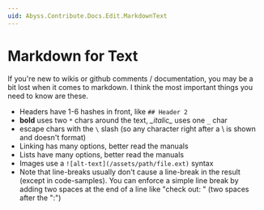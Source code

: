 ```yaml
---
uid: Abyss.Contribute.Docs.Edit.MarkdownText
---
```


# Markdown for Text

If you're new to wikis or github comments / documentation, you may be a bit lost when it comes to markdown.
I think the most important things you need to know are these.


* Headers have 1-6 hashes in front, like `## Header 2`
* **bold** uses two `*` chars around the text, _\_italic\__ uses one `_` char
* escape chars with the `\` slash (so any character right after a \\ is shown and doesn't format)
* Linking has many options, better read the manuals
* Lists have many options, better read the manuals
* Images use a `![alt-text](/assets/path/file.ext)` syntax
* Note that line-breaks usually don't cause a line-break in the result (except in code-samples). You can enforce a simple line break by adding two spaces at the end of a line like "check out:  " (two spaces after the ":")
